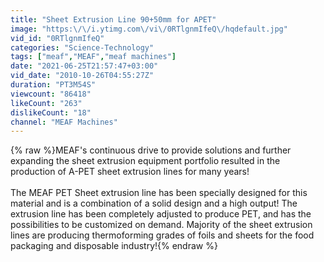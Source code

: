 ```yaml
---
title: "Sheet Extrusion Line 90+50mm for APET"
image: "https:\/\/i.ytimg.com\/vi\/0RTlgnmIfeQ\/hqdefault.jpg"
vid_id: "0RTlgnmIfeQ"
categories: "Science-Technology"
tags: ["meaf","MEAF","meaf machines"]
date: "2021-06-25T21:57:47+03:00"
vid_date: "2010-10-26T04:55:27Z"
duration: "PT3M54S"
viewcount: "86418"
likeCount: "263"
dislikeCount: "18"
channel: "MEAF Machines"
---
```

{% raw %}MEAF's continuous drive to provide solutions and further expanding the sheet extrusion equipment portfolio resulted in the production of A-PET sheet extrusion lines for many years!<br /><br />The MEAF PET Sheet extrusion line has been specially designed for this material and is a combination of a solid design and a high output! The extrusion line has been completely adjusted to produce PET, and has the possibilities to be customized on demand. Majority of the sheet extrusion lines are producing thermoforming grades of foils and sheets for the food packaging and disposable industry!{% endraw %}
